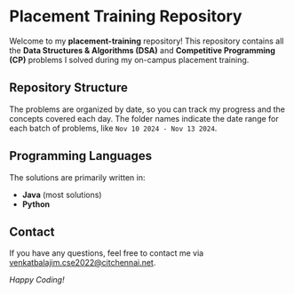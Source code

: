 # Placement Training Repository

Welcome to my **placement-training** repository! This repository contains all the **Data Structures & Algorithms (DSA)** and **Competitive Programming (CP)** problems I solved during my on-campus placement training.

## Repository Structure

The problems are organized by date, so you can track my progress and the concepts covered each day. The folder names indicate the date range for each batch of problems, like `Nov 10 2024 - Nov 13 2024`.

## Programming Languages

The solutions are primarily written in:
- **Java** (most solutions)
- **Python**

## Contact

If you have any questions, feel free to contact me via [venkatbalajim.cse2022@citchennai.net](mailto:venkatbalajim.cse2022@citchennai.net).

_Happy Coding!_
